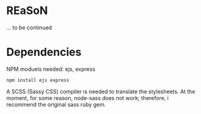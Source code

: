 REaSoN
======

... to be continued


Dependencies
============

NPM moduels needed: ejs, express

	npm install ejs express

A SCSS (Sassy CSS) compiler is needed to translate the stylesheets. At the moment, for some reason, node-sass does not work; therefore, i recommend the original sass ruby gem.
